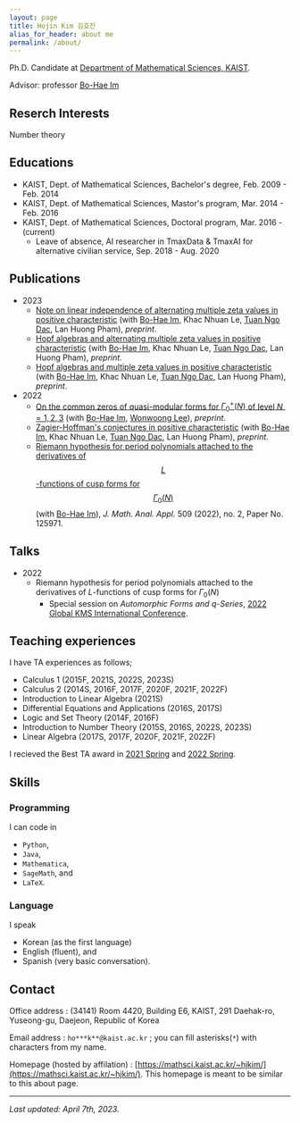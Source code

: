 ```yaml
---
layout: page
title: Hojin Kim 김호진
alias_for_header: about me
permalink: /about/
---
```

Ph.D. Candidate at [Department of Mathematical Sciences, KAIST](https://mathsci.kaist.ac.kr/home/).

Advisor: professor [Bo-Hae Im][BHIm]

## Reserch Interests
Number theory

## Educations
- KAIST, Dept. of Mathematical Sciences, Bachelor's degree, Feb. 2009 - Feb. 2014
- KAIST, Dept. of Mathematical Sciences, Mastor's program, Mar. 2014 - Feb. 2016
- KAIST, Dept. of Mathematical Sciences, Doctoral program, Mar. 2016 - (current)
  - Leave of absence, AI researcher in TmaxData & TmaxAI for alternative civilian service, Sep. 2018 - Aug. 2020

## Publications
* 2023 
  * [Note on linear independence of alternating multiple zeta values in positive characteristic][IKLNdP2023b] (with [Bo-Hae Im][BHIm],  Khac Nhuan Le, [Tuan Ngo Dac][TNgoDac], Lan Huong Pham), _preprint_.
  * [Hopf algebras and alternating multiple zeta values in positive characteristic][IKLNdP2023a] (with [Bo-Hae Im][BHIm],  Khac Nhuan Le, [Tuan Ngo Dac][TNgoDac], Lan Huong Pham), _preprint_.
  * [Hopf algebras and multiple zeta values in positive characteristic][IKLNDP2023] (with [Bo-Hae Im][BHIm],  Khac Nhuan Le, [Tuan Ngo Dac][TNgoDac], Lan Huong Pham), _preprint_.
* 2022
  * [On the common zeros of quasi-modular forms for $\Gamma_0^+(N)$ of level $N=1,2,3$][IKL2022] (with [Bo-Hae Im][BHIm], [Wonwoong Lee][WLee]), _preprint_.
  * [Zagier-Hoffman's conjectures in positive characteristic][IKLNdP2022] (with [Bo-Hae Im][BHIm],  Khac Nhuan Le, [Tuan Ngo Dac][TNgoDac], Lan Huong Pham), _preprint_.
  * [Riemann hypothesis for period polynomials attached to the derivatives of $$L$$-functions of cusp forms for $$\Gamma_0(N)$$][IM2022] (with [Bo-Hae Im][BHIm]), _J. Math. Anal. Appl._ 509 (2022), no. 2, Paper No. 125971.

## Talks 
* 2022 
  * Riemann hypothesis for period polynomials attached to the derivatives of $L$-functions of cusp forms for $\Gamma_0(N)$
    * Special session on *Automorphic Forms and $q$-Series*, [2022 Global KMS International Conference](https://www.kms.or.kr/conference/2022_fall/index.html).

## Teaching experiences
I have TA experiences as follows;
* Calculus 1 (2015F, 2021S, 2022S, 2023S)
* Calculus 2 (2014S, 2016F, 2017F, 2020F, 2021F, 2022F)
* Introduction to Linear Algebra (2021S)
* Differential Equations and Applications (2016S, 2017S)
* Logic and Set Theory (2014F, 2016F)
* Introduction to Number Theory (2015S, 2016S, 2022S, 2023S)
* Linear Algebra (2017S, 2017F, 2020F, 2021F, 2022F)

I recieved the Best TA award in [2021 Spring](https://mathsci.kaist.ac.kr/home/2021/09/2021년-봄학기-우수조교상) and [2022 Spring](https://mathsci.kaist.ac.kr/home/2022/09/2022년-봄학기-우수조교상-시상식/).

## Skills
### Programming
I can code in
- `Python`,
- `Java`,
- `Mathematica`,
- `SageMath`, and
- `LaTeX`.

### Language
I speak
- Korean (as the first language)
- English (fluent), and
- Spanish (very basic conversation).

## Contact
Office address : (34141) Room 4420, Building E6, KAIST, 291 Daehak-ro, Yuseong-gu, Daejeon, Republic of Korea

Email address : `ho***k**@kaist.ac.kr` ; you can fill asterisks(`*`) with characters from my name.

Homepage (hosted by affilation) : [https://mathsci.kaist.ac.kr/~hjkim/](https://mathsci.kaist.ac.kr/~hjkim/). This homepage is meant to be similar to this about page.

---
_Last updated: April 7th, 2023._

[IKLNdP2023b]: https://hal.science/hal-04240841
[IKLNdP2023a]: https://arxiv.org/abs/2304.02337
[IKLNdP2023]: https://arxiv.org/abs/2301.05906
[IM2022]: https://doi.org/10.1016/j.jmaa.2021.125971
[IKLNdP2022]: https://arxiv.org/abs/2205.07165
[IKL2022]: https://arxiv.org/abs/2206.06798
[BHIm]: https://sites.google.com/view/imbh/home
[WLee]: https://sites.google.com/site/leewwmath
[TNgoDac]: http://tuan.ngodac.perso.math.cnrs.fr